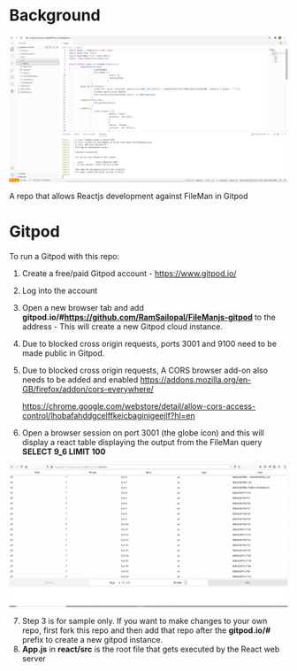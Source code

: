 # Background

![Alt text](FileMan-React-gitpod.JPG?raw=true "Gitpod View")

A repo that allows Reactjs development against FileMan in Gitpod

# Gitpod

To run a Gitpod with this repo:

1) Create a free/paid Gitpod account - https://www.gitpod.io/
2) Log into the account
3) Open a new browser tab and add **gitpod.io/#https://github.com/RamSailopal/FileManjs-gitpod** to the address - This will create a new Gitpod cloud instance.
4) Due to blocked cross origin requests, ports 3001 and 9100 need to be made public in Gitpod.
5) Due to blocked cross origin requests, A CORS browser add-on also needs to be added and enabled
   https://addons.mozilla.org/en-GB/firefox/addon/cors-everywhere/
   
   https://chrome.google.com/webstore/detail/allow-cors-access-control/lhobafahddgcelffkeicbaginigeejlf?hl=en
6) Open a browser session on port 3001 (the globe icon) and this will display a react table displaying the output from the FileMan query **SELECT 9_6 LIMIT 100**

![Alt text](react-table.JPG?raw=true "FMQL in react-table form")

7) Step 3 is for sample only. If you want to make changes to your own repo, first fork this repo and then add that repo after the **gitpod.io/#** prefix to create a new gitpod instance.
8) **App.js** in **react/src** is the root file that gets executed by the React web server
